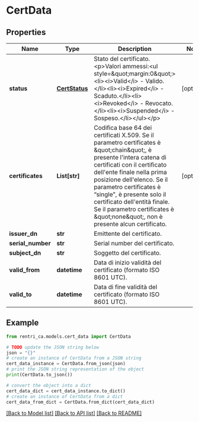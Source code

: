 # CertData


## Properties

Name | Type | Description | Notes
------------ | ------------- | ------------- | -------------
**status** | [**CertStatus**](CertStatus.md) | Stato del certificato.&lt;p&gt;Valori ammessi:&lt;ul style&#x3D;\&quot;margin:0\&quot;&gt;&lt;li&gt;&lt;i&gt;Valid&lt;/i&gt; - Valido.&lt;/li&gt;&lt;li&gt;&lt;i&gt;Expired&lt;/i&gt; - Scaduto.&lt;/li&gt;&lt;li&gt;&lt;i&gt;Revoked&lt;/i&gt; - Revocato.&lt;/li&gt;&lt;li&gt;&lt;i&gt;Suspended&lt;/i&gt; - Sospeso.&lt;/li&gt;&lt;/ul&gt;&lt;/p&gt; | [optional] 
**certificates** | **List[str]** | Codifica base 64 dei certificati X.509. Se il parametro certificates è \&quot;chain\&quot;, è presente l&#39;intera catena di certificati con il certificato dell&#39;ente finale nella prima posizione dell&#39;elenco. Se il parametro certificates è “single”, è presente solo il certificato dell&#39;entità finale. Se il parametro certificates è \&quot;none\&quot;, non è presente alcun certificato. | [optional] 
**issuer_dn** | **str** | Emittente del certificato. | 
**serial_number** | **str** | Serial number del certificato. | 
**subject_dn** | **str** | Soggetto del certificato. | 
**valid_from** | **datetime** | Data di inizio validità del certificato (formato ISO 8601 UTC). | 
**valid_to** | **datetime** | Data di fine validità del certificato (formato ISO 8601 UTC). | 

## Example

```python
from rentri_ca.models.cert_data import CertData

# TODO update the JSON string below
json = "{}"
# create an instance of CertData from a JSON string
cert_data_instance = CertData.from_json(json)
# print the JSON string representation of the object
print(CertData.to_json())

# convert the object into a dict
cert_data_dict = cert_data_instance.to_dict()
# create an instance of CertData from a dict
cert_data_from_dict = CertData.from_dict(cert_data_dict)
```
[[Back to Model list]](../README.md#documentation-for-models) [[Back to API list]](../README.md#documentation-for-api-endpoints) [[Back to README]](../README.md)



